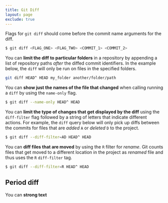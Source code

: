 ```yaml
---
title: Git Diff
layout: page
exclude: true
---
```


Flags for `git diff` should come before the commit name arguments for the diff.
```bash
$ git diff <FLAG_ONE> <FLAG_TWO> <COMMIT_1> <COMMIT_2>
```

You can **limit the diff to particular folders** in a repository by appending a list of repository paths *after* the diffed commit identifiers. In the example below, the `diff` will only be run on files in the specified folders.
```bash
git diff HEAD^ HEAD my_folder another/folder/path
```

You can **show just the names of the file that changed** when calling running a `diff` by using the `name-only` flag.
```bash
$ git diff --name-only HEAD^ HEAD
```

You can **limit the type of changes that get displayed by the diff** using the `diff-filter` flag followed by a string of letters that indicate different actions. For example, the `diff` query below will only pick up diffs between the commits for files that are *added* `A` or *deleted* `D` to the project.
```bash
$ git diff --diff-filter=AD HEAD^ HEAD
```

You can **diff files that are moved** by using the `R` filter for *rename*. Git counts files that get moved to a different location in the project as *renamed* file and thus uses the `R` `diff-filter` tag.
```bash
$ git diff --diff-filter=R HEAD^ HEAD
```

## Period diff

You can **strong text**
<!--stackedit_data:
eyJoaXN0b3J5IjpbLTE5NjM5NTMyMDcsLTE0NTI3MzkxNDMsLT
MzNjcyNjc1OSwtMjIwNzA0M119
-->